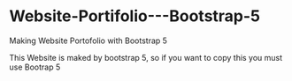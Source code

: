 # Website-Portifolio---Bootstrap-5
Making Website Portofolio with Bootstrap 5

This Website is maked by bootstrap 5, so if you want to copy this you must use Bootrap 5 
